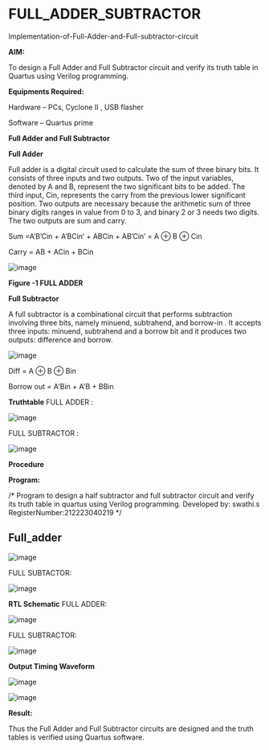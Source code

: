 # FULL_ADDER_SUBTRACTOR

Implementation-of-Full-Adder-and-Full-subtractor-circuit

**AIM:**

To design a Full Adder and Full Subtractor circuit and verify its truth table in Quartus using Verilog programming.

**Equipments Required:**

Hardware – PCs, Cyclone II , USB flasher

Software – Quartus prime

**Full Adder and Full Subtractor**

**Full Adder**

Full adder is a digital circuit used to calculate the sum of three binary bits. It consists of three inputs and two outputs. Two of the input variables, denoted by A and B, represent the two significant bits to be added. The third input, Cin, represents the carry from the previous lower significant position. Two outputs are necessary because the arithmetic sum of three binary digits ranges in value from 0 to 3, and binary 2 or 3 needs two digits. The two outputs are sum and carry.

Sum =A’B’Cin + A’BCin’ + ABCin + AB’Cin’ = A ⊕ B ⊕ Cin 

Carry = AB + ACin + BCin

![image](https://github.com/naavaneetha/FULL_ADDER_SUBTRACTOR/assets/154305477/0f30ba51-5ffb-4198-845f-18e054f675e7)

**Figure -1 FULL ADDER**

**Full Subtractor**

A full subtractor is a combinational circuit that performs subtraction involving three bits, namely minuend, subtrahend, and borrow-in . It accepts three inputs: minuend, subtrahend and a borrow bit and it produces two outputs: difference and borrow.

![image](https://github.com/naavaneetha/FULL_ADDER_SUBTRACTOR/assets/154305477/02b24f51-ab51-4304-9ad6-7b81ffc1ead5)

Diff = A ⊕ B ⊕ Bin 

Borrow out = A'Bin + A'B + BBin

**Truthtable**
FULL ADDER :

![image](https://github.com/swathisiva212/FULL_ADDER_SUBTRACTOR/assets/155249892/f00971bd-64e8-42a8-9695-47ce0062c858)

FULL SUBTRACTOR :

![image](https://github.com/swathisiva212/FULL_ADDER_SUBTRACTOR/assets/155249892/b7349761-eb26-465b-8b7c-c11548e93e47)

**Procedure**


**Program:**

/* Program to design a half subtractor and full subtractor circuit and verify its truth table in quartus using Verilog programming. Developed by: swathi.s RegisterNumber:212223040219
*/

## Full_adder

![image](https://github.com/swathisiva212/FULL_ADDER_SUBTRACTOR/assets/155249892/3f08402f-4914-46fd-8389-1bee6c532743)

 FULL SUBTACTOR:

![image](https://github.com/swathisiva212/FULL_ADDER_SUBTRACTOR/assets/155249892/b758b1b1-839d-4a11-a4ce-80b4138e8343)


**RTL Schematic**
 FULL ADDER:

![image](https://github.com/swathisiva212/FULL_ADDER_SUBTRACTOR/assets/155249892/3d47a91c-ed04-44d4-a785-f09eeb8ca50e)

FULL SUBTRACTOR:

![image](https://github.com/swathisiva212/FULL_ADDER_SUBTRACTOR/assets/155249892/e40e8c59-f972-4202-ac06-cae6b2018738)


**Output Timing Waveform**

![image](https://github.com/swathisiva212/FULL_ADDER_SUBTRACTOR/assets/155249892/58810d63-f307-435c-a069-f2a0361018de)

![image](https://github.com/swathisiva212/FULL_ADDER_SUBTRACTOR/assets/155249892/784ada33-1cfd-4d3e-8205-43f644df99af)



**Result:**

Thus the Full Adder and Full Subtractor circuits are designed and the truth tables is verified using Quartus software.




